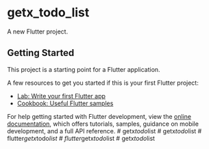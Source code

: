 # getx_todo_list

A new Flutter project.

## Getting Started

This project is a starting point for a Flutter application.

A few resources to get you started if this is your first Flutter project:

- [Lab: Write your first Flutter app](https://docs.flutter.dev/get-started/codelab)
- [Cookbook: Useful Flutter samples](https://docs.flutter.dev/cookbook)

For help getting started with Flutter development, view the
[online documentation](https://docs.flutter.dev/), which offers tutorials,
samples, guidance on mobile development, and a full API reference.
#   g e t x _ t o d o _ l i s t  
 #   g e t x _ t o d o _ l i s t  
 #   f l u t t e r _ g e t x _ t o d o _ l i s t  
 #   f l u t t e r _ g e t x _ t o d o _ l i s t  
 #   g e t x _ t o d o _ l i s t  
 